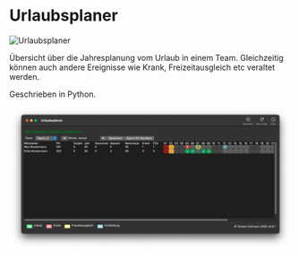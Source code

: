 # Urlaubsplaner

![Urlaubsplaner](icons/urlaubsplaner.icns)

Übersicht über die Jahresplanung vom Urlaub in einem Team. Gleichzeitig können auch andere Ereignisse wie Krank, Freizeitausgleich etc veraltet werden.

Geschrieben in Python.

![](./icons/urlaubsplaner.png)
